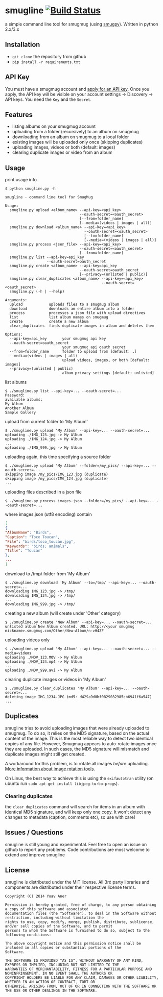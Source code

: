 # smugline [![Build Status](https://secure.travis-ci.org/gingerlime/smugline.png?branch=master)](http://travis-ci.org/gingerlime/smugline)

a simple command line tool for smugmug (using [smugpy](https://github.com/chrishoffman/smugpy)).
Written in python 2.x/3.x

## Installation

* `git clone` the repository from github
* `pip install -r requirements.txt`

## API Key

You must have a smugmug account and [apply for an API key](http://www.smugmug.com/hack/apikeys).
Once you apply, the API key will be visible on your account settings -> Discovery -> API keys.
You need the `Key` and the `Secret`.

## Features

* listing albums on your smugmug account
* uploading from a folder (recursively) to an album on smugmug
* downloading from an album on smugmug to a local folder
* existing images will be uploaded only once (skipping duplicates)
* uploading images, videos or both (default: images)
* clearing duplicate images or video from an album

## Usage

print usage info

```shell
$ python smugline.py -h

smugline - command line tool for SmugMug

Usage:
  smugline.py upload <album_name> --api-key=<api_key>
                                  --oauth-secret=<oauth_secret>
                                  [--from=folder_name]
                                  [--media=(videos | images | all)]
  smugline.py download <album_name> --api-key=<api_key>
                                    --oauth-secret=<oauth_secret>
                                    [--to=folder_name]
                                    [--media=(videos | images | all)]
  smugline.py process <json_file> --api-key=<api_key>
                                  --oauth-secret=<oauth_secret>
                                  [--from=folder_name]
  smugline.py list --api-key=api_key
                   --oauth-secret=oauth_secret
  smugline.py create <album_name> --api-key=api_key
                                  --oauth-secret=oauth_secret
                                  [--privacy=(unlisted | public)]
  smugline.py clear_duplicates <album_name> --api-key=<api_key>
                                            --oauth-secret=<oauth_secret>
  smugline.py (-h | --help)

Arguments:
  upload            uploads files to a smugmug album
  download          downloads an entire album into a folder
  process           processes a json file with upload directives
  list              list album names on smugmug
  create            create a new album
  clear_duplicates  finds duplicate images in album and deletes them

Options:
  --api-key=api_key       your smugmug api key
  --oauth-secret=oauth_secret
                          your smugmug api oauth secret
  --from=folder_name      folder to upload from [default: .]
  --media=(videos | images | all)
                          upload videos, images, or both [default: images]
  --privacy=(unlisted | public)
                          album privacy settings [default: unlisted]
```

list albums

```shell
$ ./smugline.py list --api-key=... --oauth-secret=...
Password:
available albums:
My Album
Another Album
Sample Gallery
```

upload from current folder to 'My Album'

```shell
$ ./smugline.py upload 'My Album' --api-key=... --oauth-secret=...
uploading ./IMG_123.jpg -> My Album
uploading ./IMG_124.jpg -> My Album
...
uploading ./IMG_999.jpg -> My Album
```

uploading again, this time specifying a source folder

```shell
$ ./smugline.py upload 'My Album' --folder=/my_pics/ --api-key=... --oauth-secret=...
skipping image /my_pics/IMG_123.jpg (duplicate)
skipping image /my_pics/IMG_124.jpg (duplicate)
...
```

uploading files described in a json file

```shell
$ ./smugline.py process images.json --folder=/my_pics/ --api-key=... --oauth-secret=...
```

where images.json (utf8 encoding) contain

```json
[
{
"AlbumName": "Birds",
"Caption": "Toco Toucan",
"File": "birds/toco_toucan.jpg",
"Keywords": "birds; animals",
"Title": "Toucan"
},
...
]
```

download to /tmp/ folder from 'My Album'

```shell
$ ./smugline.py download 'My Album' --to=/tmp/ --api-key=... --oauth-secret=...
downloading IMG_123.jpg -> /tmp/
downloading IMG_124.jpg -> /tmp/
...
downloading IMG_999.jpg -> /tmp/
```

creating a new album (will create under 'Other' category)

```shell
$ ./smugline.py create 'New Album' --api-key=... --oauth-secret=...
unlisted album New Album created. URL: http://<your smugmug nickname>.smugmug.com/Other/New-Album/n-vH4ZF
```

uploading videos only
```shell
$ ./smugline.py upload 'My Album' --api-key=... --oauth-secret=... --media=videos
uploading ./MOV_123.MOV -> My Album
uploading ./MOV_124.mp4 -> My Album
...
uploading ./MOV_999.avi -> My Album
```

clearing duplicate images or videos in 'My Album'
```shell
$ ./smugline.py clear_duplicates 'My Album' --api-key=... --oauth-secret=...
deleting image IMG_1234.JPG (md5: d429a9d0bf0829082985cb6941f6a547)
...
```

## Duplicates

smugline tries to avoid uploading images that were already uploaded to smugmug. To do so, it relies on the MD5 signature, based on the actual content of the image. This is the most reliable way to detect two identical copies of any file. However, Smugmug appears to auto-rotate images once they are uploaded. In such cases, the MD5 signature will mismatch and duplicate images might still get created.

A workaround for this problem, is to rotate all images *before* uploading. [More information about image rotation tools](http://how-to.wikia.com/wiki/How_to_auto-rotate_digital_photos_to_their_proper_orientation).

On Linux, the best way to achieve this is using the `exifautotran` utility (on ubuntu run `sudo apt-get install libjpeg-turbo-progs`).

### Clearing duplicates

the `clear_duplicates` command will search for items in an album with identical MD5 signature, and will keep only one
copy. It won't detect any changes to metadata (caption, comments etc), so use with care!


## Issues / Questions

smugline is still young and experimental. Feel free to open an issue on github to report any problems.
Code contributions are most welcome to extend and improve smugline

## License

smugline is distributed under the MIT license. All 3rd party libraries and components are distributed under their
respective license terms.


```
Copyright (C) 2014 Yoav Aner

Permission is hereby granted, free of charge, to any person obtaining a copy of this software and associated
documentation files (the "Software"), to deal in the Software without restriction, including without limitation the
rights to use, copy, modify, merge, publish, distribute, sublicense, and/or sell copies of the Software, and to permit
persons to whom the Software is furnished to do so, subject to the following conditions:

The above copyright notice and this permission notice shall be included in all copies or substantial portions of the
Software.

THE SOFTWARE IS PROVIDED "AS IS", WITHOUT WARRANTY OF ANY KIND, EXPRESS OR IMPLIED, INCLUDING BUT NOT LIMITED TO THE
WARRANTIES OF MERCHANTABILITY, FITNESS FOR A PARTICULAR PURPOSE AND NONINFRINGEMENT. IN NO EVENT SHALL THE AUTHORS OR
COPYRIGHT HOLDERS BE LIABLE FOR ANY CLAIM, DAMAGES OR OTHER LIABILITY, WHETHER IN AN ACTION OF CONTRACT, TORT OR
OTHERWISE, ARISING FROM, OUT OF OR IN CONNECTION WITH THE SOFTWARE OR THE USE OR OTHER DEALINGS IN THE SOFTWARE.
```

